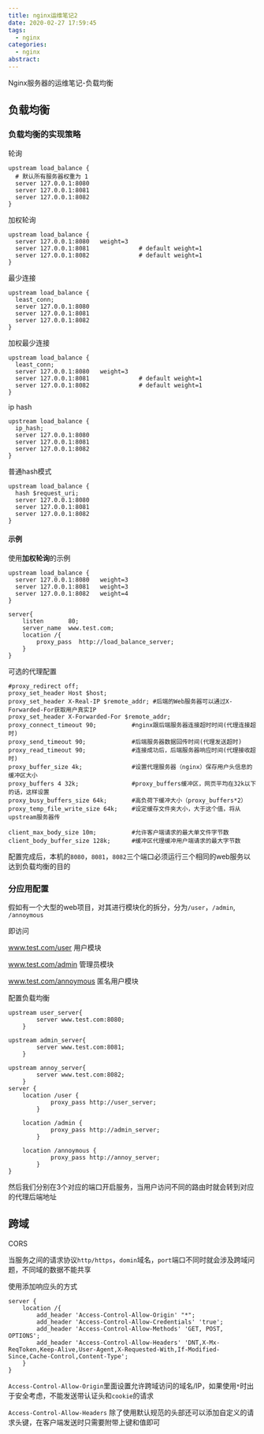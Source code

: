 ```yaml
---
title: nginx运维笔记2
date: 2020-02-27 17:59:45
tags:
  - nginx
categories:
  - nginx
abstract:
---
```


Nginx服务器的运维笔记-负载均衡

<!--more-->

## 负载均衡

### 负载均衡的实现策略

轮询

```nginx
upstream load_balance {
  # 默认所有服务器权重为 1
  server 127.0.0.1:8080
  server 127.0.0.1:8081
  server 127.0.0.1:8082
}
```



加权轮询

```nginx
upstream load_balance {
  server 127.0.0.1:8080   weight=3
  server 127.0.0.1:8081              # default weight=1
  server 127.0.0.1:8082              # default weight=1
}
```

最少连接

```nginx
upstream load_balance {
  least_conn;
  server 127.0.0.1:8080
  server 127.0.0.1:8081
  server 127.0.0.1:8082
}
```

加权最少连接

```nginx
upstream load_balance {
  least_conn;  
  server 127.0.0.1:8080   weight=3
  server 127.0.0.1:8081              # default weight=1
  server 127.0.0.1:8082              # default weight=1
}
```

ip hash

```nginx
upstream load_balance {
  ip_hash;
  server 127.0.0.1:8080  
  server 127.0.0.1:8081              
  server 127.0.0.1:8082              
}
```

普通hash模式

```nginx
upstream load_balance {
  hash $request_uri;
  server 127.0.0.1:8080  
  server 127.0.0.1:8081              
  server 127.0.0.1:8082              
}
```

#### 示例

使用**加权轮询**的示例

```nginx
upstream load_balance {
  server 127.0.0.1:8080   weight=3
  server 127.0.0.1:8081   weight=3
  server 127.0.0.1:8082   weight=4
}

server{
    listen       80;   
    server_name  www.test.com;
    location /{
        proxy_pass  http://load_balance_server;
    }
}
```

可选的代理配置

```nginx
#proxy_redirect off;
proxy_set_header Host $host;
proxy_set_header X-Real-IP $remote_addr; #后端的Web服务器可以通过X-Forwarded-For获取用户真实IP
proxy_set_header X-Forwarded-For $remote_addr;
proxy_connect_timeout 90;          #nginx跟后端服务器连接超时时间(代理连接超时)
proxy_send_timeout 90;             #后端服务器数据回传时间(代理发送超时)
proxy_read_timeout 90;             #连接成功后，后端服务器响应时间(代理接收超时)
proxy_buffer_size 4k;              #设置代理服务器（nginx）保存用户头信息的缓冲区大小
proxy_buffers 4 32k;               #proxy_buffers缓冲区，网页平均在32k以下的话，这样设置
proxy_busy_buffers_size 64k;       #高负荷下缓冲大小（proxy_buffers*2）
proxy_temp_file_write_size 64k;    #设定缓存文件夹大小，大于这个值，将从upstream服务器传

client_max_body_size 10m;          #允许客户端请求的最大单文件字节数
client_body_buffer_size 128k;      #缓冲区代理缓冲用户端请求的最大字节数
```

配置完成后，本机的`8080`，`8081`，`8082`三个端口必须运行三个相同的web服务以达到负载均衡的目的

### 分应用配置

假如有一个大型的web项目，对其进行模块化的拆分，分为`/user`，`/admin`, `/annoymous`

即访问

www.test.com/user  用户模块

www.test.com/admin  管理员模块

www.test.com/annoymous  匿名用户模块

配置负载均衡

```nginx
upstream user_server{
		server www.test.com:8080;
	}

upstream admin_server{
		server www.test.com:8081;
	}

upstream annoy_server{
		server www.test.com:8082;
	}
server {
    location /user {
			proxy_pass http://user_server;
		}

	location /admin {
			proxy_pass http://admin_server;
		}

	location /annoymous {
			proxy_pass http://annoy_server;
		}
}
```

然后我们分别在3个对应的端口开启服务，当用户访问不同的路由时就会转到对应的代理后端地址

## 跨域

CORS

当服务之间的请求协议`http/https`，`domin`域名，`port`端口不同时就会涉及跨域问题，不同域的数据不能共享

使用添加响应头的方式

```nginx
server {
    location /{
        add_header 'Access-Control-Allow-Origin' "*";
		add_header 'Access-Control-Allow-Credentials' 'true';
		add_header 'Access-Control-Allow-Methods' 'GET, POST, OPTIONS';
		add_header 'Access-Control-Allow-Headers' 'DNT,X-Mx-ReqToken,Keep-Alive,User-Agent,X-Requested-With,If-Modified-Since,Cache-Control,Content-Type';
    }
}
```

`Access-Control-Allow-Origin`里面设置允许跨域访问的域名/IP，如果使用`*`时出于安全考虑，不能发送带认证头和`cookie`的请求

`Access-Control-Allow-Headers` 除了使用默认规范的头部还可以添加自定义的请求头键，在客户端发送时只需要附带上键和值即可

